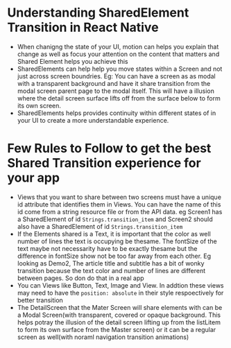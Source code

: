 # Understanding SharedElement Transition in React Native

- When chanigng the state of your UI, motion can helps you explain that change as well as focus your attention on the content that matters and Shared Element helps you achieve this
- SharedElements can help help you move states within a Screen and not just across screen boundries. Eg: You can have a screen as as modal with a transparent background and have it share transition from the modal screen parent page to the modal itself. This will have a illusion where the detail screen surface lifts off from the surface below to form its own screen.
- SharedElements helps provides continuity within different states of in your UI to create a more understandable experience. 

# Few Rules to Follow to get the best Shared Transition experience for your app
- Views that you want to share between two screens must have a unique id attribute that identifies them in Views. You can have the name of this id come from a string resource file or from the API data. eg Screen1 has a SharedElement of id `Strings.transition_item` and Screen2 should also have a SharedElement of id `Strings.transition_item` 
- If the Elements shared is a Text, it is important that the color as well number of lines the text is occupying be thesame. The fontSize of the text maybe not necessarity have to be exactly thesame but the difference in fontSize show not be too far away from each other. Eg looking as Demo2, The article title and subtitle has a bit of wonky transition because the text color and number of lines are different between pages. So don do that in a real app
- You can Views like Button, Text, Image and View. In addtion these views may need to have the `position: absolute` in their style respoectively for better transition
- The DetailScreen that the Mater Screen will share elements with can be a Modal Screen(with transparent, covered or opaque background. This helps potray the illusion of the detail screen lifting up from the listLitem to form its own surface from the Master screen) or it can be a regular screen as well(with noraml navigation transition animations)


